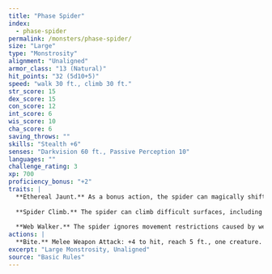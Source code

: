 ```yaml
---
title: "Phase Spider"
index:
  - phase-spider
permalink: /monsters/phase-spider/
size: "Large"
type: "Monstrosity"
alignment: "Unaligned"
armor_class: "13 (Natural)"
hit_points: "32 (5d10+5)"
speed: "walk 30 ft., climb 30 ft."
str_score: 15
dex_score: 15
con_score: 12
int_score: 6
wis_score: 10
cha_score: 6
saving_throws: ""
skills: "Stealth +6"
senses: "Darkvision 60 ft., Passive Perception 10"
languages: ""
challenge_rating: 3
xp: 700
proficiency_bonus: "+2"
traits: |
  **Ethereal Jaunt.** As a bonus action, the spider can magically shift from the Material Plane to the Ethereal Plane, or vice versa.
  
  **Spider Climb.** The spider can climb difficult surfaces, including upside down on ceilings, without needing to make an ability check.
  
  **Web Walker.** The spider ignores movement restrictions caused by webbing.
actions: |
  **Bite.** Melee Weapon Attack: +4 to hit, reach 5 ft., one creature. Hit: 7 (1d10 + 2) piercing damage, and the target must make a DC 11 Constitution saving throw, taking 18 (4d8) poison damage on a failed save, or half as much damage on a successful one. If the poison damage reduces the target to 0 hit points, the target is stable but poisoned for 1 hour, even after regaining hit points, and is paralyzed while poisoned in this way.
excerpt: "Large Monstrosity, Unaligned"
source: "Basic Rules"
---
```


